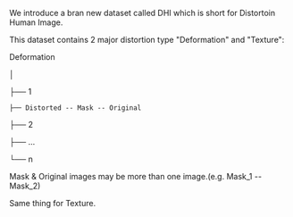 We introduce a bran new dataset called DHI which is short for Distortoin Human Image.

This dataset contains 2 major distortion type "Deformation" and "Texture":

Deformation

│

├── 1 

    ├── Distorted -- Mask -- Original

├── 2

├── ...

└── n

Mask & Original images may be more than one image.(e.g. Mask_1 -- Mask_2)

Same thing for Texture.
